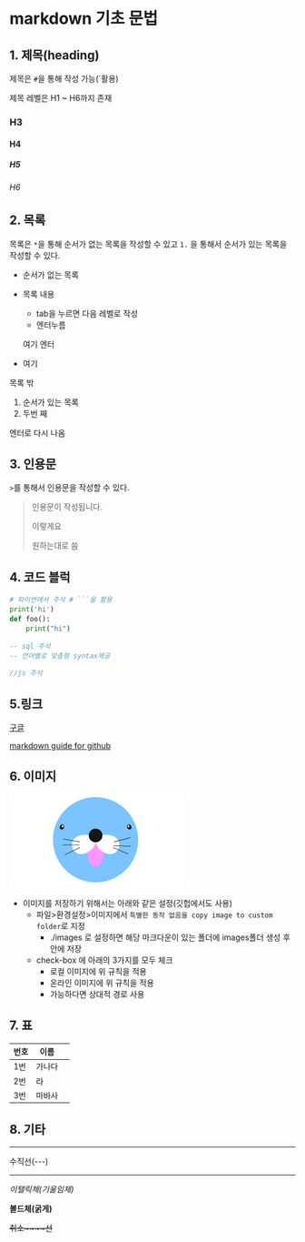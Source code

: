 # markdown 기초 문법

## 1. 제목(heading)

제목은 `#`을 통해 작성 가능(`활용)

제목 레벨은 H1 ~ H6까지 존재

### H3

#### H4

##### H5

###### H6

## 2. 목록

목록은 `*`을 통해 순서가 없는 목록을 작성할 수 있고 `1.` 을 통해서 순서가 있는 목록을 작성할 수 있다. 

* 순서가 없는 목록

* 목록 내용

  * tab을 누르면 다음 레벨로 작성
  * 엔터누름

  여기 엔터

* 여기

목록 밖

1. 순서가 있는 목록
2. 두번 째

엔터로 다시 나옴

## 3. 인용문

`>`를 통해서 인용문을 작성할 수 있다.

> 인용문이 작성됩니다.
>
> 이렇게요
>
> 원하는대로 씀

## 4. 코드 블럭

``` python
# 파이썬에서 주석 # ```을 활용
print('hi')
def foo():
    print("hi")
```

```sql
-- sql 주석
-- 언어별로 맞춤형 syntax제공
```

```javascript
//js 주석
```

## 5.링크

[구글](https://google.com)

[markdown guide for github](https://guides.github.com/features/mastering-markdown/)

## 6. 이미지

![images](images/images.png)

* 이미지를 저장하기 위해서는 아래와 같은 설정(깃헙에서도 사용)
  * 파일>환경설정>이미지에서 `특별한 동작 없음을 copy image to custom folder`로 지정
    * ./images 로 설정하면 해당 마크다운이 있는 폴더에 images폴더 생성 후 안에 저장
  * check-box 에 아래의 3가지를 모두 체크
    * 로컬 이미지에 위 규칙을 적용
    * 온라인 이미지에 위 규칙을 적용
    * 가능하다면 상대적 경로 사용

## 7. 표

| 번호 | 이름   |      |
| ---- | ------ | ---- |
| 1번  | 가나다 |      |
| 2번  | 라     |      |
| 3번  | 마바사 |      |

## 8. 기타

---

수직선(---)

---

*이탤릭체(기울임체)*

**볼드체(굵게)**

~~취소~~~~선~~





